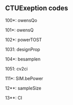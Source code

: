 ## CTUExeption codes


100*: owensQo

101*: owensQ

102*: powerTOST

1031: designProp

104*: besamplen

1051: cv2ci

111*: SIM.bePower

12**: sampleSize

13**: CI
